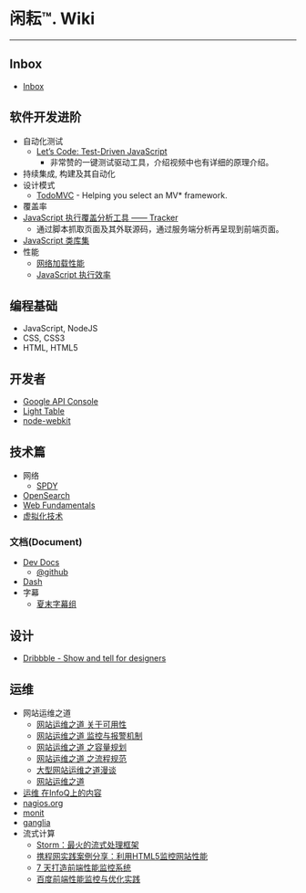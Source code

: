 
# 闲耘™. Wiki

----

## Inbox

* [Inbox](inbox.md)


## 软件开发进阶

* 自动化测试
  * [Let’s Code: Test-Driven JavaScript](http://www.letscodejavascript.com/)
    - 非常赞的一键测试驱动工具，介绍视频中也有详细的原理介绍。
* 持续集成, 构建及其自动化
* 设计模式
  * [TodoMVC](http://todomvc.com/) - Helping you select an MV* framework.
* 覆盖率
* [JavaScript 执行覆盖分析工具 —— Tracker](http://ucren.com/blog/archives/319)
  - 通过脚本抓取页面及其外联源码，通过服务端分析再呈现到前端页面。
* [JavaScript 类库集](http://www.jsdb.io/)
* 性能
  * [网络加载性能](network-performance.md)
  * [JavaScript 执行效率](javascript-performance.md)

## 编程基础

* JavaScript, NodeJS
* CSS, CSS3
* HTML, HTML5

## 开发者

* [Google API Console](https://code.google.com/apis/console/)
* [Light Table](http://www.lighttable.com/)
* [node-webkit](node-webkit.md)

## 技术篇

* 网络
  * [SPDY](spdy.md)
* [OpenSearch](opensearch.md)
* [Web Fundamentals](https://developers.google.com/web/fundamentals/)
* [虚拟化技术](virtualization.md)

### 文档(Document)

* [Dev Docs](http://devdocs.io/)
  * [@github](https://github.com/Thibaut/devdocs)
* [Dash]()
* 字幕
  * [夏末字幕组](http://www.xmqzmz.org/)

## 设计

* [Dribbble - Show and tell for designers](https://dribbble.com/)

## 运维

* 网站运维之道
  * [网站运维之道 关于可用性](http://dbanotes.net/web/web_operations_availability.html)
  * [网站运维之道 监控与报警机制](http://dbanotes.net/web/web_operations_monitoring_and_alert.html)
  * [网站运维之道 之容量规划](http://dbanotes.net/web/web_operations_capacity_planning.html)
  * [网站运维之道 之流程规范](http://dbanotes.net/web/web_operations_rules.html)
  * [大型网站运维之道漫谈](http://os.51cto.com/art/201008/219040.htm)
  * [网站运维之道](http://www.penglixun.com/tech/system/web_site_operation_and_maintenance.html)
* [运维 在InfoQ上的内容](http://www.infoq.com/cn/operations/)
* [nagios.org](http://www.nagios.org/)
* [monit](http://mmonit.com/monit/)
* [ganglia](http://ganglia.info/)
* 流式计算
  * [Storm：最火的流式处理框架](http://tech.uc.cn/?p=2159)
  * [携程网实践案例分享：利用HTML5监控网站性能](http://www.admin5.com/article/20130117/484692.shtml)
  * [7 天打造前端性能监控系统](http://fex.baidu.com/blog/2014/05/build-performance-monitor-in-7-days/)
  * [百度前端性能监控与优化实践](http://www.slideshare.net/taobaoued/ss-13602073)
